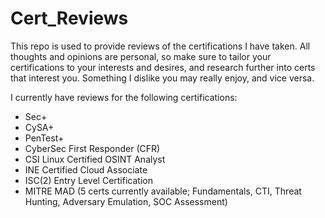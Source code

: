 # Cert_Reviews
This repo is used to provide reviews of the certifications I have taken. 
All thoughts and opinions are personal, so make sure to tailor your certifications to your interests and desires, and research further into certs that interest you.
Something I dislike you may really enjoy, and vice versa.

I currently have reviews for the following certifications:
- Sec+
- CySA+
- PenTest+
- CyberSec First Responder (CFR)
- CSI Linux Certified OSINT Analyst
- INE Certified Cloud Associate
- ISC(2) Entry Level Certification
- MITRE MAD (5 certs currently available; Fundamentals, CTI, Threat Hunting, Adversary Emulation, SOC Assessment)
